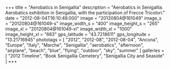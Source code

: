 +++
title = "Aerobatics in Senigallia"
description = "Aerobatics in Senigallia. Aerobatics exhibition in Senigallia, with the participation of Frecce Tricolori."
date = "2012-08-04T16:10:49.000"
image = "20120804@161049"
image_s = "20120804@161049-s"
image_width_s = "400"
image_height_s = "265"
image_xl = "20120804@161049-xl"
image_width_xl = "1000"
image_height_xl = "663"
gps_latitude = "43.7218611"
gps_longitude = "13.21716945"
phototags = [ "2012", "2012-08", "2012-08-04", "Ancona", "Europe", "Italy", "Marche", "Senigallia", "aerobatics", "afternoon", "airplane", "beach", "blue", "flying", "outdoor", "sky", "summer" ]
galleries = [ "2012 Timeline", "Book Senigallia Cemetery", "Senigallia City and Seaside" ]
+++
